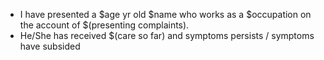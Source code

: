 - I have presented a $age yr old $name who works as a $occupation on the account of $(presenting complaints).
- He/She has received $(care so far) and symptoms persists / symptoms have subsided